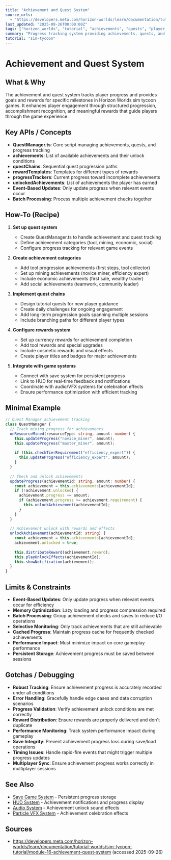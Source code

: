 ```yaml
---
title: "Achievement and Quest System"
source_urls:
  - "https://developers.meta.com/horizon-worlds/learn/documentation/tutorial-worlds/sim-tycoon-tutorial/module-16-achievement-quest-system"
last_updated: "2025-09-26T00:00:00Z"
tags: ["horizon_worlds", "tutorial", "achievements", "quests", "player_progression"]
summary: "Progress tracking system providing achievements, quests, and rewards for player milestones and structured progression in sim tycoon games."
tutorial: "sim-tycoon"
---
```


# Achievement and Quest System

## What & Why

The achievement and quest system tracks player progress and provides goals and rewards for specific milestones in Horizon Worlds sim tycoon games. It enhances player engagement through structured progression, accomplishment recognition, and meaningful rewards that guide players through the game experience.

## Key APIs / Concepts

- **QuestManager.ts**: Core script managing achievements, quests, and progress tracking
- **achievements**: List of available achievements and their unlock conditions
- **questChains**: Sequential quest progression paths  
- **rewardTemplates**: Templates for different types of rewards
- **progressTrackers**: Current progress toward incomplete achievements
- **unlockedAchievements**: List of achievements the player has earned
- **Event-Based Updates**: Only update progress when relevant events occur
- **Batch Processing**: Process multiple achievement checks together

## How-To (Recipe)

1. **Set up quest system**
   - Create QuestManager.ts to handle achievement and quest tracking
   - Define achievement categories (tool, mining, economic, social)
   - Configure progress tracking for relevant game events

2. **Create achievement categories**
   - Add tool progression achievements (first steps, tool collector)
   - Set up mining achievements (novice miner, efficiency expert)
   - Include economic achievements (first sale, wealthy trader)
   - Add social achievements (teamwork, community leader)

3. **Implement quest chains**
   - Design tutorial quests for new player guidance
   - Create daily challenges for ongoing engagement
   - Add long-term progression goals spanning multiple sessions
   - Include branching paths for different player types

4. **Configure rewards system**
   - Set up currency rewards for achievement completion
   - Add tool rewards and special upgrades
   - Include cosmetic rewards and visual effects
   - Create player titles and badges for major achievements

5. **Integrate with game systems**
   - Connect with save system for persistent progress
   - Link to HUD for real-time feedback and notifications
   - Coordinate with audio/VFX systems for celebration effects
   - Ensure performance optimization with efficient tracking

## Minimal Example

```typescript
// Quest Manager achievement tracking
class QuestManager {
  // Track mining progress for achievements
  onResourceMined(resourceType: string, amount: number) {
    this.updateProgress("novice_miner", amount);
    this.updateProgress("master_miner", amount);
    
    if (this.checkTierRequirement("efficiency_expert")) {
      this.updateProgress("efficiency_expert", amount);
    }
  }
  
  // Check and unlock achievements
  updateProgress(achievementId: string, amount: number) {
    const achievement = this.achievements[achievementId];
    if (!achievement.unlocked) {
      achievement.progress += amount;
      if (achievement.progress >= achievement.requirement) {
        this.unlockAchievement(achievementId);
      }
    }
  }
  
  // Achievement unlock with rewards and effects
  unlockAchievement(achievementId: string) {
    const achievement = this.achievements[achievementId];
    achievement.unlocked = true;
    
    this.distributeReward(achievement.reward);
    this.playUnlockEffects(achievementId);
    this.showNotification(achievement);
  }
}
```

## Limits & Constraints

- **Event-Based Updates**: Only update progress when relevant events occur for efficiency
- **Memory Optimization**: Lazy loading and progress compression required
- **Batch Processing**: Group achievement checks and saves to reduce I/O operations
- **Selective Monitoring**: Only track achievements that are still achievable
- **Cached Progress**: Maintain progress cache for frequently checked achievements
- **Performance Impact**: Must minimize impact on core gameplay performance
- **Persistent Storage**: Achievement progress must be saved between sessions

## Gotchas / Debugging

- **Robust Tracking**: Ensure achievement progress is accurately recorded under all conditions
- **Error Handling**: Gracefully handle edge cases and data corruption scenarios
- **Progress Validation**: Verify achievement unlock conditions are met correctly
- **Reward Distribution**: Ensure rewards are properly delivered and don't duplicate
- **Performance Monitoring**: Track system performance impact during gameplay
- **Save Integrity**: Prevent achievement progress loss during save/load operations
- **Timing Issues**: Handle rapid-fire events that might trigger multiple progress updates
- **Multiplayer Sync**: Ensure achievement progress works correctly in multiplayer sessions

## See Also

- [Save Game System](09-savegame-system.md) - Persistent progress storage
- [HUD System](10-hud-system.md) - Achievement notifications and progress display
- [Audio System](15-audio-system.md) - Achievement unlock sound effects
- [Particle VFX System](14-particle-vfx-system.md) - Achievement celebration effects

## Sources

- https://developers.meta.com/horizon-worlds/learn/documentation/tutorial-worlds/sim-tycoon-tutorial/module-16-achievement-quest-system (accessed 2025-09-26)